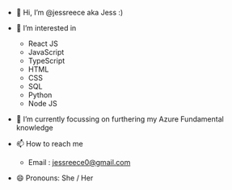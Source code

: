 - 👋 Hi, I’m @jessreece aka Jess :)
  
- 👀 I’m interested in
  - React JS
  - JavaScript
  - TypeScript
  - HTML
  - CSS
  - SQL
  - Python
  - Node JS
    
- 🌱 I’m currently focussing on furthering my Azure Fundamental knowledge
  
- 📫 How to reach me 
  - Email : jessreece0@gmail.com
    
- 😄 Pronouns: She / Her
